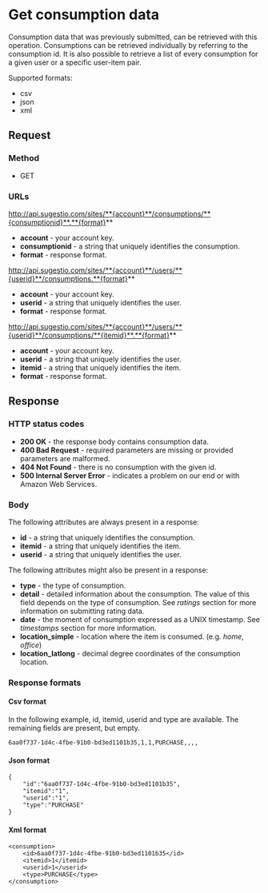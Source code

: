 # Get consumption data
Consumption data that was previously submitted, can be retrieved with this operation. Consumptions can be retrieved individually by referring to the consumption id. It is also possible to retrieve a list of every consumption for a given user or a specific user-item pair.

Supported formats:

* csv
* json
* xml

## Request

### Method

* GET

### URLs

http://api.sugestio.com/sites/**{account}**/consumptions/**{consumptionid}**.**{format}**

* **account** - your account key.
* **consumptionid** - a string that uniquely identifies the consumption.
* **format** - response format.

http://api.sugestio.com/sites/**{account}**/users/**{userid}**/consumptions.**{format}**

* **account** - your account key.
* **userid** - a string that uniquely identifies the user.
* **format** - response format.

http://api.sugestio.com/sites/**{account}**/users/**{userid}**/consumptions/**{itemid}**.**{format}**

* **account** - your account key.
* **userid** - a string that uniquely identifies the user.
* **itemid** - a string that uniquely identifies the item.
* **format** - response format.

## Response

### HTTP status codes

* **200 OK** - the response body contains consumption data.
* **400 Bad Request** - required parameters are missing or provided parameters are malformed.
* **404 Not Found** - there is no consumption with the given id.
* **500 Internal Server Error** - indicates a problem on our end or with Amazon Web Services.

### Body

The following attributes are always present in a response:

* **id** - a string that uniquely identifies the consumption.
* **itemid** - a string that uniquely identifies the item.
* **userid** - a string that uniquely identifies the user.

The following attributes might also be present in a response:

* **type** - the type of consumption.
* **detail** - detailed information about the consumption. The value of this field depends on the type of consumption. See *ratings* section for more information on submitting rating data.
* **date** - the moment of consumption expressed as a UNIX timestamp. See *timestamps* section for more information.
* **location_simple** - location where the item is consumed. (e.g. *home*, *office*)
* **location_latlong** - decimal degree coordinates of the consumption location.

### Response formats

#### Csv format

In the following example, id, itemid, userid and type are available. The remaining fields are present, but empty.

	6aa0f737-1d4c-4fbe-91b0-bd3ed1101b35,1,1,PURCHASE,,,,

#### Json format

	{
		"id":"6aa0f737-1d4c-4fbe-91b0-bd3ed1101b35",
		"itemid":"1",
		"userid":"1",
		"type":"PURCHASE"
	}
	
#### Xml format

	<consumption>
		<id>6aa0f737-1d4c-4fbe-91b0-bd3ed1101b35</id>
		<itemid>1</itemid>
		<userid>1</userid>
		<type>PURCHASE</type>
	</consumption>